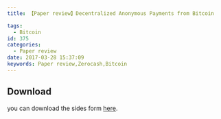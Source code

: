 ```yaml
---
title: 【Paper review】Decentralized Anonymous Payments from Bitcoin

tags:
  - Bitcoin
id: 375
categories:
  - Paper review
date: 2017-03-28 15:37:09
keywords: Paper review,Zerocash,Bitcoin
---
```


## Download
you can download the sides form [here](../images/2017/03/zerocash.pdf). 





